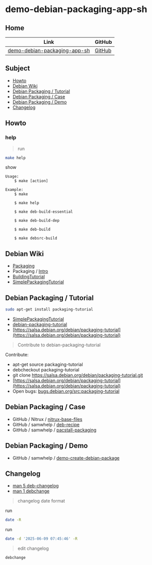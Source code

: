

# demo-debian-packaging-app-sh




## Home

| Link | GitHub |
| ---- | ------ |
| [demo-debian-packaging-app-sh](https://samwhelp.github.io/demo-debian-packaging-app-sh/) | [GitHub](https://github.com/samwhelp/demo-debian-packaging-app-sh) |




## Subject

* [Howto](#howto)
* [Debian Wiki](#debian-wiki)
* [Debian Packaging / Tutorial](#debian-packaging--tutorial)
* [Debian Packaging / Case](#debian-packaging--case)
* [Debian Packaging / Demo](#debian-packaging--demo)
* [Changelog](#changelog)




## Howto

### help

> run

``` sh
make help
```

show

```
Usage:
	$ make [action]

Example:
	$ make

	$ make help

	$ make deb-build-essential

	$ make deb-build-dep

	$ make deb-build

	$ make debsrc-build

```




## Debian Wiki

* [Packaging](https://wiki.debian.org/Packaging)
* Packaging / [Intro](https://wiki.debian.org/Packaging/Intro)
* [BuildingTutorial](https://wiki.debian.org/BuildingTutorial)
* [SimplePackagingTutorial](https://wiki.debian.org/SimplePackagingTutorial)




## Debian Packaging / Tutorial

``` sh
sudo apt-get install packaging-tutorial
```

* [SimplePackagingTutorial](https://wiki.debian.org/SimplePackagingTutorial)
* [debian-packaging-tutorial](https://www.debian.org/doc/manuals/packaging-tutorial/)
* [https://salsa.debian.org/debian/packaging-tutorial](https://salsa.debian.org/debian/packaging-tutorial)


> Contribute to debian-packaging-tutorial

Contribute:

* apt-get source packaging-tutorial
* debcheckout packaging-tutorial
* git clone https://salsa.debian.org/debian/packaging-tutorial.git
* [https://salsa.debian.org/debian/packaging-tutorial](https://salsa.debian.org/debian/packaging-tutorial)
* Open bugs: [bugs.debian.org/src:packaging-tutorial](bugs.debian.org/src:packaging-tutorial)




## Debian Packaging / Case

* GitHub / Nitrux / [nitrux-base-files](https://github.com/Nitrux/nitrux-base-files/blob/legacy/gh-build.sh)
* GitHub / samwhelp / [deb-recipe](https://github.com/samwhelp/deb-recipe)
* GitHub / samwhelp / [pacstall-packaging](https://github.com/samwhelp/pacstall-packaging)




## Debian Packaging / Demo

* GitHub / samwhelp / [demo-create-debian-package](https://github.com/samwhelp/demo-create-debian-package)




## Changelog

* [man 5 deb-changelog](https://manpages.debian.org/stable/dpkg-dev/deb-changelog.5.en.html)
* [man 1 debchange](https://manpages.debian.org/stable/devscripts/debchange.1.en.html)


> changelog date format

run

``` sh
date -R
```

run


``` sh
date -d '2025-06-09 07:45:46' -R
```


> edit changelog

``` sh
debchange
```
